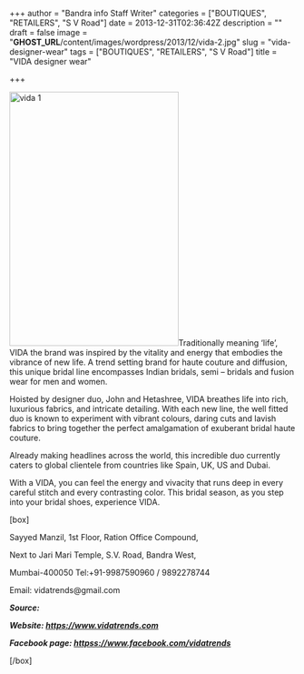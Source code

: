 +++
author = "Bandra info Staff Writer"
categories = ["BOUTIQUES", "RETAILERS", "S V Road"]
date = 2013-12-31T02:36:42Z
description = ""
draft = false
image = "__GHOST_URL__/content/images/wordpress/2013/12/vida-2.jpg"
slug = "vida-designer-wear"
tags = ["BOUTIQUES", "RETAILERS", "S V Road"]
title = "VIDA designer wear"

+++


<p><a href="https://i0.wp.com/bandra.info/wp-content/uploads/2013/12/vida-1.jpg?ssl=1"><img loading="lazy" class="size-full wp-image-5130 alignright" alt="vida 1" src="https://i0.wp.com/bandra.info/wp-content/uploads/2013/12/vida-1.jpg?resize=298%2C447&#038;ssl=1" width="298" height="447" srcset="https://i0.wp.com/bandra.info/wp-content/uploads/2013/12/vida-1.jpg?w=298&amp;ssl=1 298w, https://i0.wp.com/bandra.info/wp-content/uploads/2013/12/vida-1.jpg?resize=200%2C300&amp;ssl=1 200w" sizes="(max-width: 298px) 100vw, 298px" data-recalc-dims="1" /></a>Traditionally meaning ‘life’, VIDA the brand was inspired by the vitality and energy that embodies the vibrance of new life. A trend setting brand for haute couture and diffusion, this unique bridal line ­­­­encompasses Indian bridals, semi – bridals and fusion wear for men and women.</p>
<p>Hoisted by designer duo, John and Hetashree, VIDA breathes life into rich, luxurious fabrics, and intricate detailing. With each new line, the well fitted duo is known to experiment with vibrant colours, daring cuts and lavish fabrics to bring together the perfect amalgamation of exuberant bridal haute couture.</p>
<p>Already making headlines across the world, this incredible duo currently caters to global clientele from countries like Spain, UK, US and Dubai.</p>
<p>With a VIDA, you can feel the energy and vivacity that runs deep in every careful stitch and every contrasting color. This bridal season, as you step into your bridal shoes, experience VIDA.</p>
<p>[box]</p>
<p>Sayyed Manzil, 1st Floor, Ration Office Compound,</p>
<p>Next to Jari Mari Temple, S.V. Road, Bandra West,</p>
<p>Mumbai-400050 Tel:+91-9987590960 / 9892278744</p>
<p>Email: vidatrends@gmail.com</p>
<p><strong><em>Source:</em></strong></p>
<p><strong><em>Website: <a href="https://www.vidatrends.com">https://www.vidatrends.com</a></em></strong></p>
<p><strong><em>Facebook page: <a href="httpss://www.facebook.com/vidatrends">httpss://www.facebook.com/vidatrends</a></em></strong></p>
<p>[/box]</p>



